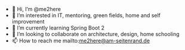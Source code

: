 - 👋 Hi, I’m @me2here
- 👀 I’m interested in IT, mentoring, green fields, home and self improvement
- 🌱 I’m currently learning Spring Boot 2
- 💞️ I’m looking to collaborate on architecture, design, home schooling
- 📫 How to reach me mailto:me2here@am-seitenrand.de

<!---
me2here/me2here is a ✨ special ✨ repository because its `README.md` (this file) appears on your GitHub profile.
You can click the Preview link to take a look at your changes.
--->
